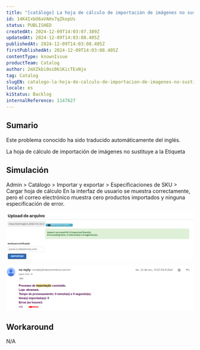 ```yaml
---
title: "[catálogo] La hoja de cálculo de importación de imágenes no sustituye a la etiqueta"
id: 14K4IxbO6aVAHx7qZkopUs
status: PUBLISHED
createdAt: 2024-12-09T14:03:07.389Z
updatedAt: 2024-12-09T14:03:08.405Z
publishedAt: 2024-12-09T14:03:08.405Z
firstPublishedAt: 2024-12-09T14:03:08.405Z
contentType: knownIssue
productTeam: Catalog
author: 2mXZkbi0oi061KicTExNjo
tag: Catalog
slugEN: catalogo-la-hoja-de-calculo-de-importacion-de-imagenes-no-sustituye-a-la-etiqueta
locale: es
kiStatus: Backlog
internalReference: 1147627
---
```


## Sumario

<div class="alert alert-info">
  <p>Este problema conocido ha sido traducido automáticamente del inglés.</p>
</div>


La hoja de cálculo de importación de imágenes no sustituye a la Etiqueta


##

## Simulación


Admin > Catálogo > Importar y exportar > Especificaciones de SKU > Cargar hoja de cálculo
En la interfaz de usuario se muestra correctamente, pero el correo electrónico muestra cero productos importados y ninguna especificación de error.

 ![](https://raw.githubusercontent.com/vtexdocs/help-center-content/refs/heads/main/docs/es/known-issues/Catalog/catalogo-la-hoja-de-calculo-de-importacion-de-imagenes-no-sustituye-a-la-etiqueta_1.png)

 ![](https://raw.githubusercontent.com/vtexdocs/help-center-content/refs/heads/main/docs/es/known-issues/Catalog/catalogo-la-hoja-de-calculo-de-importacion-de-imagenes-no-sustituye-a-la-etiqueta_2.png)


##

## Workaround


N/A





